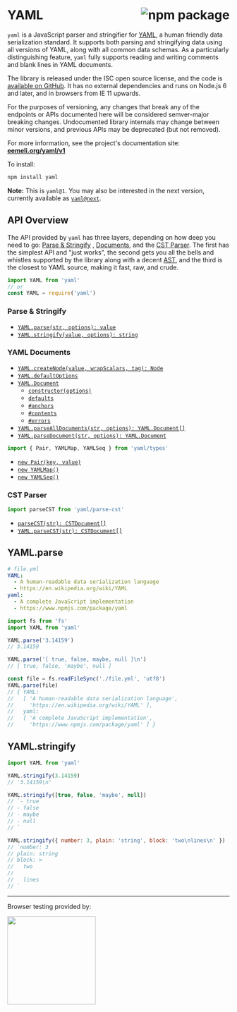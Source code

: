 # YAML <a href="https://www.npmjs.com/package/yaml"><img align="right" src="https://badge.fury.io/js/yaml.svg" title="npm package" /></a>

`yaml` is a JavaScript parser and stringifier for [YAML](http://yaml.org/), a human friendly data serialization
standard. It supports both parsing and stringifying data using all versions of YAML, along with all common data schemas.
As a particularly distinguishing feature, `yaml` fully supports reading and writing comments and blank lines in YAML
documents.

The library is released under the ISC open source license, and the code
is [available on GitHub](https://github.com/eemeli/yaml/). It has no external dependencies and runs on Node.js 6 and
later, and in browsers from IE 11 upwards.

For the purposes of versioning, any changes that break any of the endpoints or APIs documented here will be considered
semver-major breaking changes. Undocumented library internals may change between minor versions, and previous APIs may
be deprecated (but not removed).

For more information, see the project's documentation site: [**eemeli.org/yaml/v1**](https://eemeli.org/yaml/v1/)

To install:

```sh
npm install yaml
```

**Note:** This is `yaml@1`. You may also be interested in the next version, currently available
as [`yaml@next`](https://www.npmjs.com/package/yaml/v/next).

## API Overview

The API provided by `yaml` has three layers, depending on how deep you need to
go: [Parse & Stringify](https://eemeli.org/yaml/v1/#parse-amp-stringify)
, [Documents](https://eemeli.org/yaml/#documents), and the [CST Parser](https://eemeli.org/yaml/#cst-parser). The first
has the simplest API and "just works", the second gets you all the bells and whistles supported by the library along
with a decent [AST](https://eemeli.org/yaml/#content-nodes), and the third is the closest to YAML source, making it
fast, raw, and crude.

```js
import YAML from 'yaml'
// or
const YAML = require('yaml')
```

### Parse & Stringify

- [`YAML.parse(str, options): value`](https://eemeli.org/yaml/v1/#yaml-parse)
- [`YAML.stringify(value, options): string`](https://eemeli.org/yaml/v1/#yaml-stringify)

### YAML Documents

- [`YAML.createNode(value, wrapScalars, tag): Node`](https://eemeli.org/yaml/v1/#creating-nodes)
- [`YAML.defaultOptions`](https://eemeli.org/yaml/v1/#options)
- [`YAML.Document`](https://eemeli.org/yaml/v1/#yaml-documents)
  - [`constructor(options)`](https://eemeli.org/yaml/v1/#creating-documents)
  - [`defaults`](https://eemeli.org/yaml/v1/#options)
  - [`#anchors`](https://eemeli.org/yaml/v1/#working-with-anchors)
  - [`#contents`](https://eemeli.org/yaml/v1/#content-nodes)
  - [`#errors`](https://eemeli.org/yaml/v1/#errors)
- [`YAML.parseAllDocuments(str, options): YAML.Document[]`](https://eemeli.org/yaml/v1/#parsing-documents)
- [`YAML.parseDocument(str, options): YAML.Document`](https://eemeli.org/yaml/v1/#parsing-documents)

```js
import { Pair, YAMLMap, YAMLSeq } from 'yaml/types'
```

- [`new Pair(key, value)`](https://eemeli.org/yaml/v1/#creating-nodes)
- [`new YAMLMap()`](https://eemeli.org/yaml/v1/#creating-nodes)
- [`new YAMLSeq()`](https://eemeli.org/yaml/v1/#creating-nodes)

### CST Parser

```js
import parseCST from 'yaml/parse-cst'
```

- [`parseCST(str): CSTDocument[]`](https://eemeli.org/yaml/v1/#parsecst)
- [`YAML.parseCST(str): CSTDocument[]`](https://eemeli.org/yaml/v1/#parsecst)

## YAML.parse

```yaml
# file.yml
YAML:
  - A human-readable data serialization language
  - https://en.wikipedia.org/wiki/YAML
yaml:
  - A complete JavaScript implementation
  - https://www.npmjs.com/package/yaml
```

```js
import fs from 'fs'
import YAML from 'yaml'

YAML.parse('3.14159')
// 3.14159

YAML.parse('[ true, false, maybe, null ]\n')
// [ true, false, 'maybe', null ]

const file = fs.readFileSync('./file.yml', 'utf8')
YAML.parse(file)
// { YAML:
//   [ 'A human-readable data serialization language',
//     'https://en.wikipedia.org/wiki/YAML' ],
//   yaml:
//   [ 'A complete JavaScript implementation',
//     'https://www.npmjs.com/package/yaml' ] }
```

## YAML.stringify

```js
import YAML from 'yaml'

YAML.stringify(3.14159)
// '3.14159\n'

YAML.stringify([true, false, 'maybe', null])
// `- true
// - false
// - maybe
// - null
// `

YAML.stringify({ number: 3, plain: 'string', block: 'two\nlines\n' })
// `number: 3
// plain: string
// block: >
//   two
//
//   lines
// `
```

---

Browser testing provided by:

<a href="https://www.browserstack.com/open-source">
<img width=200 src="https://eemeli.org/yaml/images/browserstack.svg" />
</a>
